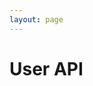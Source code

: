 ```yaml
---
layout: page
---
```


# User API

<script setup>
import InteractiveUserAPI from '../../.vitepress/theme/components/InteractiveUserAPI.vue'
</script>

<InteractiveUserAPI />

